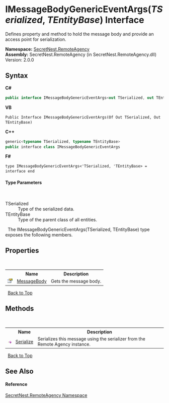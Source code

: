 # IMessageBodyGenericEventArgs(*TSerialized*, *TEntityBase*) Interface
 

Defines property and method to hold the message body and provide an access point for serialization.

**Namespace:**&nbsp;<a href="N_SecretNest_RemoteAgency">SecretNest.RemoteAgency</a><br />**Assembly:**&nbsp;SecretNest.RemoteAgency (in SecretNest.RemoteAgency.dll) Version: 2.0.0

## Syntax

**C#**<br />
``` C#
public interface IMessageBodyGenericEventArgs<out TSerialized, out TEntityBase>

```

**VB**<br />
``` VB
Public Interface IMessageBodyGenericEventArgs(Of Out TSerialized, Out TEntityBase)
```

**C++**<br />
``` C++
generic<typename TSerialized, typename TEntityBase>
public interface class IMessageBodyGenericEventArgs
```

**F#**<br />
``` F#
type IMessageBodyGenericEventArgs<'TSerialized, 'TEntityBase> =  interface end
```


#### Type Parameters
&nbsp;<dl><dt>TSerialized</dt><dd>Type of the serialized data.</dd><dt>TEntityBase</dt><dd>Type of the parent class of all entities.</dd></dl>&nbsp;
The IMessageBodyGenericEventArgs(TSerialized, TEntityBase) type exposes the following members.


## Properties
&nbsp;<table><tr><th></th><th>Name</th><th>Description</th></tr><tr><td>![Public property](media/pubproperty.gif "Public property")</td><td><a href="P_SecretNest_RemoteAgency_IMessageBodyGenericEventArgs_2_MessageBody">MessageBody</a></td><td>
Gets the message body.</td></tr></table>&nbsp;
<a href="#imessagebodygenericeventargs(*tserialized*,-*tentitybase*)-interface">Back to Top</a>

## Methods
&nbsp;<table><tr><th></th><th>Name</th><th>Description</th></tr><tr><td>![Public method](media/pubmethod.gif "Public method")</td><td><a href="M_SecretNest_RemoteAgency_IMessageBodyGenericEventArgs_2_Serialize">Serialize</a></td><td>
Serializes this message using the serializer from the Remote Agency instance.</td></tr></table>&nbsp;
<a href="#imessagebodygenericeventargs(*tserialized*,-*tentitybase*)-interface">Back to Top</a>

## See Also


#### Reference
<a href="N_SecretNest_RemoteAgency">SecretNest.RemoteAgency Namespace</a><br />